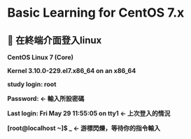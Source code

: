 # Basic Learning for CentOS 7.x

## 📣 在終端介面登入linux


**CentOS Linux 7 (Core)**

**Kernel 3.10.0-229.el7.x86_64 on an x86_64**

**study login: root**

**Password:                                       ← 輸入所設密碼**

**Last login: Fri May 29 11:55:05 on tty1         ← 上次登入的情況**

**[root@localhost ~]$ _                           ← 游標閃爍，等待你的指令輸入**



